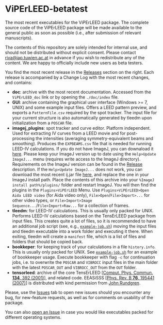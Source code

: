 # ViPErLEED-betatest
The most recent executables for the ViPErLEED package. The complete source code of the ViPErLEED package will be made available to the general public as soon as possible (i.e., after submission of relevant manuscripts).

The contents of this repository are solely intended for internal use, and should not be distributed without explicit consent. Please contact riva@iap.tuwien.ac.at in advance if you wish to redistribute any of the content. We are happy to officially include new users as beta testers.

You find the most recent release in the [Releases](https://github.com/viperleed/viperleed-betatest/releases) section on the right. Each release is accompanied by a Change Log with the most recent changes, and contains:
- **doc**: archive with the most recent documentation. Accessed from the `ViPErLEED_doc` link or by opening the `./doc/index` file.
- **GUI**: archive containing the graphical user interface (Windows >= 7, UNIX) and some example input files. Offers a LEED pattern preview, and exports a `PatternFile.csv` required by the spot tracker. The input file for your current structure is also automatically generated by tleedm upon initialization from a `POSCAR` file.
- **imagej_plugins**: spot tracker and curve editor. Platform independent. Used for extracting IV curves from a LEED movie and for post-processing the intensities (averaging symmetry-equivalent beams and smoothing). Produces the `EXPBEAMS.csv` file that is needed for running LEED-IV calculations. If you do not have ImageJ, you can downaload it [here](https://imagej.nih.gov/ij/download.html). Please keep your ImageJ version up to date using the `Help>Update ImageJ...` menu (requires write access to the ImageJ
directory). Requirements on the ImageJ version can be found in the [Release](https://github.com/viperleed/viperleed-betatest/releases) description. If the `Help>Update ImageJ...` does not work, you can download the most recent ij.jar file [here](http://wsr.imagej.net/download/daily-build/), and replace the one in your ImageJ install path. Place the contents of this archive into your `%ImageJ install path%/plugins/` folder and restart ImageJ. You will then find the plugins in the `Plugins>ViPErLEED` Menu. Use `Plugins>ViPErLEED>Open Aida LEED video` (for Aida video only), `File>Open`/`File>Import>...` for other video types, or `File>Import>Image Sequence...`/`File>Import>Raw...` for a collection of frames.
- **tleedm**: for LEED-IV calculations. This is usually only packed for UNIX. Performs LEED-IV calculations based on the TensErLEED package from input files. This creates quite a lot of files, so it is recommended to have an additional job script (see, e.g., [`example-job.sh`](https://github.com/viperleed/viperleed-betatest/blob/main/example-job.sh)) moving the input files and tleedm executable into a work folder and executing it there. When exiting, tleedm will create a `manifest` file, which is a list of files and folders that should be copied back.
- **bookkeper**: for keeping track of your calculations in a file `history.info`. This is usually only packed for UNIX. See [`example-job.sh`](https://github.com/viperleed/viperleed-betatest/blob/main/example-job.sh) for an example of bookkeeper usage. Execute bookkeeper with flag `-c` for continuation jobs, i.e. to overwrite the `POSCAR` and `VIBROCC` input files in the main folder with the latest `POSCAR_OUT` and `VIBROCC_OUT` from the `OUT` folder.
- **tensorleed**: archive of the core TensErLEED [[Comput. Phys. Commun. **134**, 392 (2001)](https://doi.org/10.1016/S0010-4655(00)00209-5)], and related code. EEASiSSS [[Phys. Rev. B **76**, 195441 (2007)](https://doi.org/10.1103/PhysRevB.76.195441)] is distributed with kind permission from [John Rundgren](https://www.kth.se/profile/jru?l=en).

Please, use the [Issues](https://github.com/viperleed/viperleed-betatest/issues) tab to open new issues should you encounter any bug, for new-feature requests, as well as for comments on usability of the package.

You can also [open an Issue](https://github.com/viperleed/viperleed-betatest/issues) in case you would like executables packed for different operating systems.



